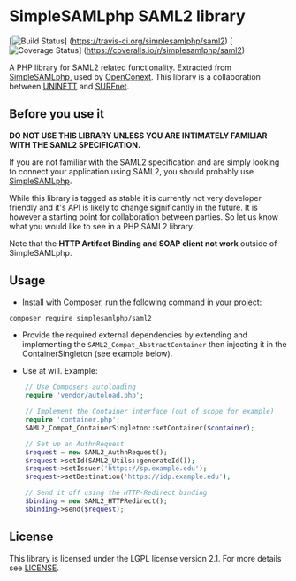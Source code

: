SimpleSAMLphp SAML2 library
===========================
[![Build Status](https://travis-ci.org/simplesamlphp/saml2.png?branch=feature/fix-build)]
(https://travis-ci.org/simplesamlphp/saml2) [![Coverage Status](https://img.shields.io/coveralls/simplesamlphp/saml2.svg)]
(https://coveralls.io/r/simplesamlphp/saml2)


A PHP library for SAML2 related functionality. Extracted from [SimpleSAMLphp](http://www.simplesamlphp.org),
used by [OpenConext](http://www.openconext.org).
This library is a collaboration between [UNINETT](http://uninett.no) and [SURFnet](http://surfnet.nl).


Before you use it
-----------------
**DO NOT USE THIS LIBRARY UNLESS YOU ARE INTIMATELY FAMILIAR WITH THE SAML2 SPECIFICATION.**

If you are not familiar with the SAML2 specification and are simply looking to connect your application using SAML2,
you should probably use [SimpleSAMLphp](http://www.simplesamlphp.org).

While this library is tagged as stable it is currently not very developer friendly and it's API is likely to change
significantly in the future. It is however a starting point for collaboration between parties.
So let us know what you would like to see in a PHP SAML2 library.

Note that the **HTTP Artifact Binding and SOAP client not work** outside of SimpleSAMLphp.


Usage
-----

* Install with [Composer](http://getcomposer.org/doc/00-intro.md), run the following command in your project:

```bash
composer require simplesamlphp/saml2
```

* Provide the required external dependencies by extending and implementing the ```SAML2_Compat_AbstractContainer```
  then injecting it in the ContainerSingleton (see example below).

* Use at will.
Example:
```php
    // Use Composers autoloading
    require 'vendor/autoload.php';

    // Implement the Container interface (out of scope for example)
    require 'container.php';
    SAML2_Compat_ContainerSingleton::setContainer($container);

    // Set up an AuthnRequest
    $request = new SAML2_AuthnRequest();
    $request->setId(SAML2_Utils::generateId());
    $request->setIssuer('https://sp.example.edu');
    $request->setDestination('https://idp.example.edu');

    // Send it off using the HTTP-Redirect binding
    $binding = new SAML2_HTTPRedirect();
    $binding->send($request);
```

License
-------
This library is licensed under the LGPL license version 2.1.
For more details see [LICENSE](https://raw.github.com/simplesamlphp/saml2/master/LICENSE).

